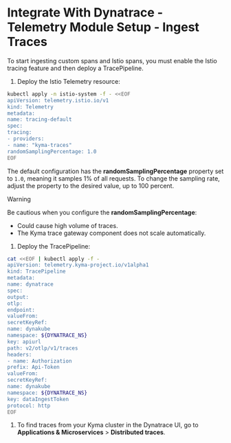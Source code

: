 # Integrate With Dynatrace - Telemetry Module Setup - Ingest Traces
To start ingesting custom spans and Istio spans, you must enable the Istio tracing feature and then deploy a TracePipeline.
1. Deploy the Istio Telemetry resource:
```bash
kubectl apply -n istio-system -f - <<EOF
apiVersion: telemetry.istio.io/v1
kind: Telemetry
metadata:
name: tracing-default
spec:
tracing:
- providers:
- name: "kyma-traces"
randomSamplingPercentage: 1.0
EOF
```
The default configuration has the **randomSamplingPercentage** property set to `1.0`, meaning it samples 1% of all requests. To change the sampling rate, adjust the property to the desired value, up to 100 percent.
> [!WARNING]
> Be cautious when you configure the **randomSamplingPercentage**:
> - Could cause high volume of traces.
> - The Kyma trace gateway component does not scale automatically.
1. Deploy the TracePipeline:
```bash
cat <<EOF | kubectl apply -f -
apiVersion: telemetry.kyma-project.io/v1alpha1
kind: TracePipeline
metadata:
name: dynatrace
spec:
output:
otlp:
endpoint:
valueFrom:
secretKeyRef:
name: dynakube
namespace: ${DYNATRACE_NS}
key: apiurl
path: v2/otlp/v1/traces
headers:
- name: Authorization
prefix: Api-Token
valueFrom:
secretKeyRef:
name: dynakube
namespace: ${DYNATRACE_NS}
key: dataIngestToken
protocol: http
EOF
```
1. To find traces from your Kyma cluster in the Dynatrace UI, go to **Applications & Microservices** > **Distributed traces**.